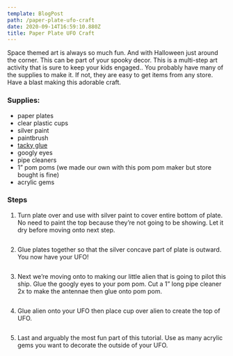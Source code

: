 ```yaml
---
template: BlogPost
path: /paper-plate-ufo-craft
date: 2020-09-14T16:59:10.880Z
title: Paper Plate UFO Craft
---
```

Space themed art is always so much fun. And with Halloween just around the corner. This can be part of your spooky decor. This is a multi-step art activity that is sure to keep your kids engaged.. You probably have many of the supplies to make it. If not, they are easy to get items from any store. Have a blast making this adorable craft.

### Supplies:

* paper plates
* clear plastic cups
* silver paint
* paintbrush
* [tacky glue](https://amzn.to/32sev5X)
* googly eyes
* pipe cleaners
* 1” pom poms (we made our own with this pom pom maker but store bought is fine)
* acrylic gems

### Steps

1. Turn plate over and use with silver paint to cover entire bottom of plate. No need to paint the top because they’re not going to be showing. Let it dry before moving onto next step. 

![]()

2. Glue plates together so that the silver concave part of plate is outward. You now have your UFO! 

![]()

3. Next we’re moving onto to making our little alien that is going to pilot this ship. Glue the googly eyes to your pom pom. Cut a 1” long pipe cleaner 2x to make the antennae then glue onto pom pom. 

![]()

4. Glue alien onto your UFO then place cup over alien to create the top of UFO. 

![]()

5. Last and arguably the most fun part of this tutorial. Use as many acrylic gems you want to decorate the outside of your UFO.

![]()
